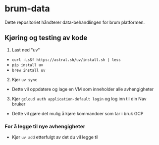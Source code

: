 # brum-data
Dette repositoriet håndterer data-behandlingen for brum platformen.

## Kjøring og testing av kode
1. Last ned "uv"
- `curl -LsSf https://astral.sh/uv/install.sh | less`
- `pip install uv`
- `brew install uv`
2. Kjør `uv sync`
- Dette vil oppdatere og lage en VM som inneholder alle avhengigheter
3. Kjør `gcloud auth application-default login` og log inn til din Nav bruker
- Dette vil gjøre det mulig å kjøre kommandoer som tar i bruk GCP

### For å legge til nye avhengigheter
- Kjør `uv add` etterfulgt av det du vil legge til

